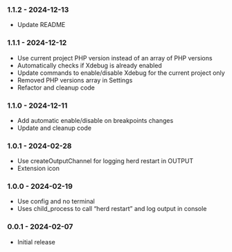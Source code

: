 ### 1.1.2 - 2024-12-13
- Update README

### 1.1.1 - 2024-12-12
- Use current project PHP version instead of an array of PHP versions
- Automatically checks if Xdebug is already enabled
- Update commands to enable/disable Xdebug for the current project only
- Removed PHP versions array in Settings
- Refactor and cleanup code

### 1.1.0 - 2024-12-11
- Add automatic enable/disable on breakpoints changes
- Update and cleanup code

### 1.0.1 - 2024-02-28
- Use createOutputChannel for logging herd restart in OUTPUT
- Extension icon

### 1.0.0 - 2024-02-19
- Use config and no terminal
- Uses child_process to call “herd restart” and log output in console

### 0.0.1 - 2024-02-07
- Initial release